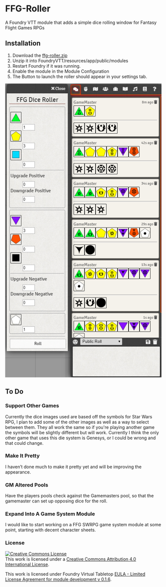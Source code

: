 # FFG-Roller
A Foundry VTT module that adds a simple dice rolling window for Fantasy Flight Games RPGs

## Installation
1. Download the [ffg-roller.zip](https://github.com/ptasty/FFG-Roller/raw/master/ffg-roller.zip)
2. Unzip it into FoundryVTT/resources/app/public/modules
3. Restart Foundry if it was running.
4. Enable the module in the Module Configuration
5. The Button to launch the roller should appear in your settings tab.

![example](example.png)

## To Do
### Support Other Games
Currently the dice images used are based off the symbols for Star Wars RPG, I plan to add some of the other images as well as a way to select between them. They all work the same so if you're playing another game the symbols will be slightly different but will work. Currently I think the only other game that uses this die system is Genesys, or I could be wrong and that could change.

### Make It Pretty
I haven’t done much to make it pretty yet and will be improving the appearance.

### GM Altered Pools
Have the players pools check against the Gamemasters pool, so that the gamemaster can set up opposing dice for the roll.

### Expand Into A Game System Module
I would like to start working on a FFG SWRPG game system module at some point, starting with decent character sheets.

### License
<a rel="license" href="http://creativecommons.org/licenses/by/4.0/"><img alt="Creative Commons License" style="border-width:0" src="https://i.creativecommons.org/l/by/4.0/88x31.png" /></a><br />This work is licensed under a <a rel="license" href="http://creativecommons.org/licenses/by/4.0/">Creative Commons Attribution 4.0 International License</a>.

This work is licensed under Foundry Virtual Tabletop [EULA - Limited License Agreement for module development v 0.1.6](http://foundryvtt.com/pages/license.html).